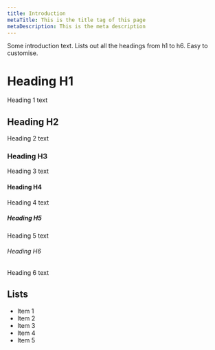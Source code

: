 ```yaml
---
title: Introduction
metaTitle: This is the title tag of this page
metaDescription: This is the meta description
---
```


Some introduction text. Lists out all the headings from h1 to h6. Easy to customise.

# Heading H1
Heading 1 text

## Heading H2
Heading 2 text

### Heading H3
Heading 3 text

#### Heading H4
Heading 4 text

##### Heading H5
Heading 5 text

###### Heading H6
Heading 6 text

## Lists
- Item 1
- Item 2
- Item 3
- Item 4
- Item 5
